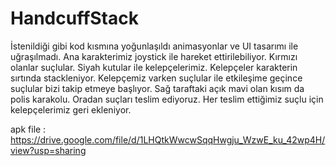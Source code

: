 # HandcuffStack


İstenildiği gibi kod kısmına yoğunlaşıldı animasyonlar ve UI tasarımı ile uğraşılmadı. Ana karakterimiz joystick ile hareket ettirilebiliyor.
Kırmızı olanlar suçlular. Siyah kutular ile kelepçelerimiz. Kelepçeler karakterin sırtında stackleniyor. Kelepçemiz varken suçlular ile etkileşime geçince
suçlular bizi takip etmeye başlıyor. Sağ taraftaki açık mavi olan kısım da polis karakolu. Oradan suçları teslim ediyoruz. Her teslim ettiğimiz suçlu için 
kelepçelerimiz geri ekleniyor.


apk file : https://drive.google.com/file/d/1LHQtkWwcwSqqHwgju_WzwE_ku_42wp4H/view?usp=sharing

